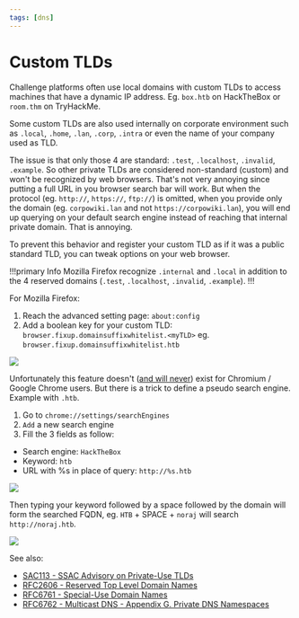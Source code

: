 ```yaml
---
tags: [dns]
---
```

# Custom TLDs

Challenge platforms often use local domains with custom TLDs to access machines
that have a dynamic IP address.
Eg. `box.htb` on HackTheBox or `room.thm` on TryHackMe.

Some custom TLDs are also used internally on corporate environment such as
`.local`, `.home`, `.lan`, `.corp`, `.intra` or even the name of your company used
as TLD.

The issue is that only those 4 are standard: `.test`, `.localhost`, `.invalid`, `.example`.
So other private TLDs are considered non-standard (custom) and won't be recognized
by web browsers.
That's not very annoying since putting a full URL in you browser search bar will
work. But when the protocol (eg. `http://`, `https://`, `ftp://`) is omitted, when
you provide only the domain (eg. `corpowiki.lan` and not `https://corpowiki.lan`),
you will end up querying on your default search engine instead of reaching that
internal private domain. That is annoying.

To prevent this behavior and register your custom TLD as if it was a public
standard TLD, you can tweak options on your web browser.

!!!primary Info
Mozilla Firefox recognize `.internal` and `.local` in addition to the 4 reserved
domains (`.test`, `.localhost`, `.invalid`, `.example`).
!!!

For Mozilla Firefox:

1. Reach the advanced setting page: `about:config`
2. Add a boolean key for your custom TLD: `browser.fixup.domainsuffixwhitelist.<myTLD>` eg. `browser.fixup.domainsuffixwhitelist.htb`

![](https://i.imgur.com/HmrEECo.png)

Unfortunately this feature doesn't ([and will never](https://bugs.chromium.org/p/chromium/issues/detail?id=30636))
exist for Chromium / Google Chrome users. But there is a trick to define a pseudo
search engine. Example with `.htb`.

1. Go to `chrome://settings/searchEngines`
2. `Add` a new search engine
3. Fill the 3 fields as follow:
  - Search engine: `HackTheBox`
  - Keyword: `htb`
  - URL with %s in place of query: `http://%s.htb`

![](https://i.imgur.com/2vIXl1E.png)

Then typing your keyword followed by a space followed by the domain will form
the searched FQDN, eg. `HTB` + <kdb>SPACE</kdb> + `noraj` will search `http://noraj.htb`.

![](https://i.imgur.com/P6SmPQH.png)

See also:

- [SAC113 - SSAC Advisory on Private-Use TLDs](https://www.icann.org/en/system/files/files/sac-113-en.pdf)
- [RFC2606 - Reserved Top Level Domain Names](https://datatracker.ietf.org/doc/html/rfc2606)
- [RFC6761 - Special-Use Domain Names](https://datatracker.ietf.org/doc/html/rfc6761)
- [RFC6762 - Multicast DNS - Appendix G. Private DNS Namespaces](https://datatracker.ietf.org/doc/html/rfc6762#appendix-G)

